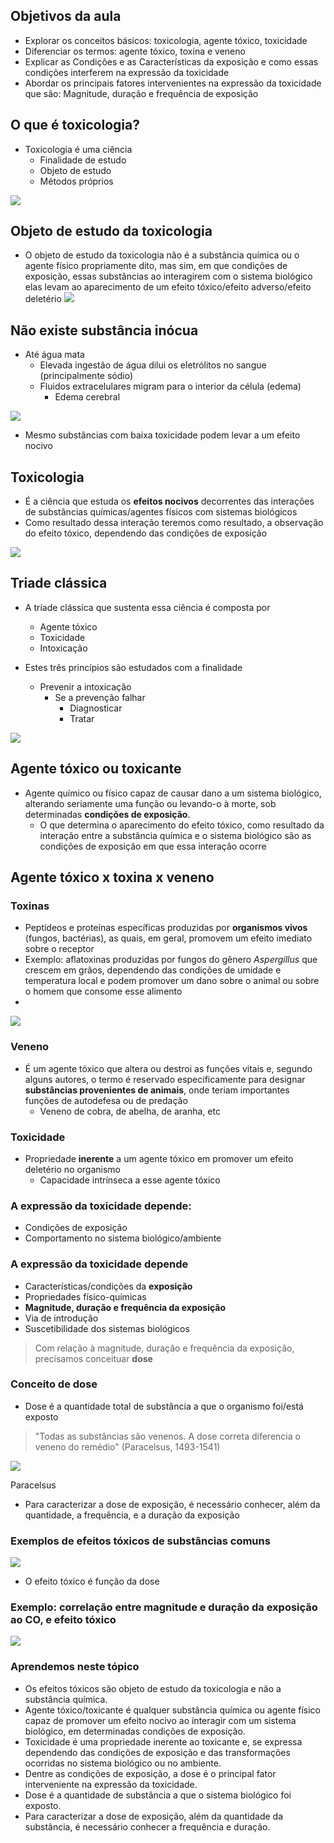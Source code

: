 ## Objetivos da aula

- Explorar os conceitos básicos: toxicologia, agente tóxico, toxicidade
- Diferenciar os termos: agente tóxico, toxina e veneno
- Explicar as Condições e as Características da exposição e como essas condições interferem na expressão da toxicidade
- Abordar os principais fatores intervenientes na expressão da toxicidade que são: Magnitude, duração e frequência de exposição



## O que é toxicologia?

- Toxicologia é uma ciência
  - Finalidade de estudo
  - Objeto de estudo
  - Métodos próprios


![](image_1.fe40ec52.png)

## Objeto de estudo da toxicologia

- O objeto de estudo da toxicologia não é a substância química ou o agente físico propriamente dito, mas sim, em que condições de exposição, essas substâncias ao interagirem com o sistema biológico elas levam ao aparecimento de um efeito tóxico/efeito adverso/efeito deletério
  ![](image_2.ad312af6.png)



## Não existe substância inócua

- Até água mata
  - Elevada ingestão de água dilui os eletrólitos no sangue (principalmente sódio)
  - Fluidos extracelulares migram para o interior da célula (edema)
    - Edema cerebral


![](image_3.412533c8.png)

- Mesmo substâncias com baixa toxicidade podem levar a um efeito nocivo



## Toxicologia

- É a ciência que estuda os **efeitos nocivos** decorrentes das interações de substâncias químicas/agentes físicos com sistemas biológicos
- Como resultado dessa interação teremos como resultado, a observação do efeito tóxico, dependendo das condições de exposição

![](image_4.59e05748.png)



## Triade clássica

- A tríade clássica que sustenta essa ciência é composta por
  - Agente tóxico
  - Toxicidade
  - Intoxicação

- Estes três princípios são estudados com a finalidade
  - Prevenir a intoxicação
    - Se a prevenção falhar
      - Diagnosticar
      - Tratar


![](image_5.1ad676ae.png)





## Agente tóxico ou toxicante

- Agente químico ou físico capaz de causar dano a um sistema biológico, alterando seriamente uma função ou levando-o à morte, sob determinadas **condições de exposição**.
  - O que determina o aparecimento do efeito tóxico, como resultado da interação entre a substância química e o sistema biológico são as condições de exposição em que essa interação ocorre




## Agente tóxico x toxina x veneno

### Toxinas

- Peptídeos e proteínas específicas produzidas por **organismos vivos** (fungos, bactérias), as quais, em geral, promovem um efeito imediato sobre o receptor
- Exemplo: aflatoxinas produzidas por fungos do gênero *Aspergillus* que crescem em grãos, dependendo das condições de umidade e temperatura local e podem promover um dano sobre o animal ou sobre o homem que consome esse alimento
- 

![](image_6.5dc06b11.png)



### Veneno

- É um agente tóxico que altera ou destroi as funções vitais e, segundo alguns autores, o termo é reservado especificamente para designar **substâncias provenientes de animais**, onde teriam importantes funções de autodefesa ou de predação
  - Veneno de cobra, de abelha, de aranha, etc




### Toxicidade

- Propriedade **inerente** a um agente tóxico em promover um efeito deletério no organismo
  - Capacidade intrínseca a esse agente tóxico




### A expressão da toxicidade depende:

- Condições de exposição
- Comportamento no sistema biológico/ambiente



### A expressão da toxicidade depende

- Características/condições da **exposição**
- Propriedades físico-químicas
- **Magnitude, duração e frequência da exposição**
- Via de introdução
- Suscetibilidade dos sistemas biológicos



> Com relação à magnitude, duração e frequência da exposição, precisamos conceituar **dose**

### Conceito de dose

- Dose é a quantidade total de substância a que o organismo foi/está exposto



> "Todas as substâncias são venenos. A dose correta diferencia o veneno do remédio" (Paracelsus, 1493-1541)



![](image_7.73b2feba.png)

Paracelsus

- Para caracterizar a dose de exposição, é necessário conhecer, além da quantidade, a frequência, e a duração da exposição



### Exemplos de efeitos tóxicos de substâncias comuns

![](image_8.4db7b5c9.png)

- O efeito tóxico é função da dose



### Exemplo: correlação entre magnitude e duração da exposição ao CO, e efeito tóxico

![](image_9.04cb7b85.png)





### Aprendemos neste tópico

- Os efeitos tóxicos são objeto de estudo da toxicologia e não a substância química.
- Agente tóxico/toxicante é qualquer substância química ou agente físico capaz de promover um efeito nocivo ao interagir com um sistema biológico, em determinadas condições de exposição.
- Toxicidade é uma propriedade inerente ao toxicante e, se expressa dependendo das condições de exposição e das transformações ocorridas no sistema biológico ou no ambiente.
- Dentre as condições de exposição, a dose é o principal fator interveniente na expressão da toxicidade.
- Dose é a quantidade de substância a que o sistema biológico foi exposto.
- Para caracterizar a dose de exposição, além da quantidade da substância, é necessário conhecer a frequência e duração.



